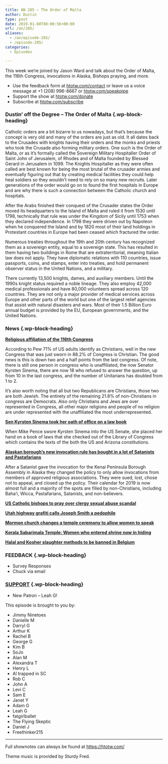 ```yaml
---
title: AN 285 – The Order of Malta
author: Dustin
type: post
date: 2019-01-08T08:00:56+00:00
url: /an/285/
aliases:
  - /an/episode-285/
  - /episode-285/
categories:
  - Episodes

---
```

<div id="buzzsprout-player-10552824"></div><script src="https://www.buzzsprout.com/1983601/10552824-episode-285-the-order-of-malta.js?container_id=buzzsprout-player-10552824&player=small" type="text/javascript" charset="utf-8"></script>

This week we&#8217;re joined by Jason Ward and talk about the Order of Malta, the 116th Congress, invocations in Alaska, Bishops praying, and more.

<!--more-->

 * Use the feedback form at [htotw.com/contact](https://htotw.com/contact) or leave us a voice message at +1 (208) 996-8667 or <a href="https://htotw.com/speakpipe" target="_blank" rel="noopener">htotw.com/speakpipe</a>
 * Support the show at <a href="https://htotw.com/donate" target="_blank" rel="noopener">htotw.com/donate</a>
 * Subscribe at <a href="https://htotw.com/subscribe" target="_blank" rel="noopener">htotw.com/subscribe</a>

### Dustin’ off the Degree &#8211; The Order of Malta {.wp-block-heading}

Catholic orders are a bit bizarre to us nowadays, but that’s because the concept is very old and many of the orders are just as old. It all dates back to the Crusades with knights having their orders and the monks and priests who took the Crusade also forming military orders. One such is the Order of Malta, or as it’s formally called the Sovereign Military Hospitaller Order of Saint John of Jerusalem, of Rhodes and of Malta founded by Blessed Gerard in Jerusalem in 1099. The Knights Hospitaller as they were often called are best known for being the most brutal of the crusader armies and eventually figuring out that by creating medical facilities they could help heal soldiers so they wouldn’t need to rely on so many new recruits. Later generations of the order would go on to found the first hospitals in Europe and are why there is such a connection between the Catholic church and hospitals.

After the Arabs finished their conquest of the Crusader states the Order moved its headquarters to the Island of Malta and ruled it from 1530 until 1798, technically that rule was under the Kingdom of Sicily until 1753 when they declared independence. In 1798 they were driven out by Napoleon when he conquered the Island and by 1820 most of their land holdings in Protestant countries in Europe had been ceased which fractured the order.

Numerous treaties throughout the 19th and 20th century has recognized them as a sovereign entity, equal to a sovereign state. This has resulted in them having two buildings in Rome that are extraterritorial, meaning Italian law does not apply. They have diplomatic relations with 110 countries, issue passports, coins, and stamps, enter into treaties, and hold permanent observer status in the United Nations, and a military.

There currently 13,500 knights, dames, and auxiliary members. Until the 1990s knight status required a noble lineage. They also employ 42,000 medical professionals and have 80,000 volunteers spread across 120 countries. They are not only a major provider of medical services across Europe and other parts of the world but one of the largest relief agencies that assist with natural disasters and wars. Most of their 1.5 Billion Euro annual budget is provided by the EU, European governments, and the United Nations.

### News {.wp-block-heading}

**<a href="http://www.pewforum.org/2019/01/03/faith-on-the-hill-116/" target="_blank" rel="noopener">Religious affiliation of the 116th Congress</a>**

According to Pew 71% of US adults identify as Christians, well in the new Congress that was just sworn in 88.2% of Congress is Christian. The good news is this is down two and a half points from the last congress. Of note, there is still one person in congress who is unaffiliated, the now Senator Kyrsten Sinema, there are now 18 who refused to answer the question, up from 10 in the last congress, and the number of Unitarians has doubled from 1 to 2.

It’s also worth noting that all but two Republicans are Christians, those two are both Jewish. The entirety of the remaining 21.8% of non-Christians in congress are Democrats. Also only Christians and Jews are over represented in Congress, all other major religions and people of no religion are under represented with the unaffiliated the most underrepresented.

**<a href="https://friendlyatheist.patheos.com/2019/01/03/sen-kyrsten-sinema-took-her-oath-of-office-on-a-lawbook-not-the-bible/" target="_blank" rel="noopener">Sen Kyrsten Sinema took her oath of office on a law book</a>**

When Mike Pence swore Kyrsten Sinema into the US Senate, she placed her hand on a book of laws that she checked out of the Library of Congress which contains the texts of the both the US and Arizona constitutions.

**<a href="https://friendlyatheist.patheos.com/2019/01/01/alaskan-boroughs-new-invocation-rule-leads-to-satanist-and-pastafarian-speakers/" target="_blank" rel="noopener">Alaskan borough’s new invocation rule has bought in a lot of Satanists and Pastafarians</a>**

After a Satanist gave the invocation for the Kenai Peninsula Borough Assembly in Alaska they changed the policy to only allow invocations from members of approved religious associations. They were sued, lost, chose not to appeal, and closed up the policy. Their calendar for 2019 is now almost full and a majority of the spots are filled by non-Christians, including Baha’i, Wicca, Pastafarians, Satanists, and non-believers.

**<a href="https://www.apnews.com/c1669b336b7645b7b5e1e97770ed60b3" target="_blank" rel="noopener">US Catholic bishops to pray over clergy sexual abuse scandal</a>**

**<a href="https://friendlyatheist.patheos.com/2019/01/01/graffiti-on-side-of-utah-highway-reads-joseph-smith-was-a-pedophile/" target="_blank" rel="noopener">Utah highway grafiti calls Joseph Smith a pedophile</a>**

**<a href="https://religionnews.com/2019/01/03/lds-church-changes-temple-ceremony-gives-eve-a-bigger-role/" target="_blank" rel="noopener">Mormon church changes a temple ceremony to allow women to speak</a>**

**<a href="https://www.cnn.com/2019/01/03/asia/india-kerala-temple-intl/index.html" target="_blank" rel="noopener">Kerala Sabarimala Temple: Women who entered shrine now in hiding</a>**

**<a href="https://voiceofeurope.com/2018/12/halal-and-kosher-slaughter-methods-to-be-banned-in-belgium/" target="_blank" rel="noopener">Halal and Kosher slaughter methods to be banned in Belgium</a>**

### FEEDBACK {.wp-block-heading}

  * Survey Responses
  * Chuck via email

### <a href="https://htotw.com/donate" target="_blank" rel="noopener">SUPPORT</a> {.wp-block-heading}

  * New Patron &#8211; Leah G!

This episode is brought to you by:

  * Jimmy Ninetoes
  * Danielle M
  * Darryl G
  * Arthur K
  * Rachel B
  * George G
  * Kim B
  * SoJo
  * Alan M
  * Alexandra T
  * Henry L
  * Al trapped in SC
  * Rob C
  * John A
  * Levi C
  * Sam E
  * Janet Y
  * Adam G
  * Leah G
  * fatgirlballet
  * The Flying Skeptic
  * Daniel J
  * Freethinker215

<hr class="wp-block-separator" />

Full shownotes can always be found at <https://htotw.com/>  

Theme music is provided by Sturdy Fred.